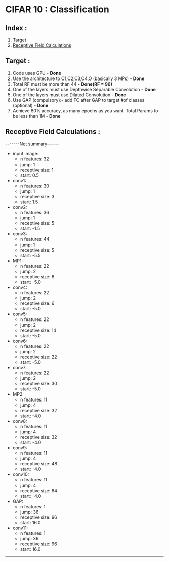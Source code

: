# CIFAR 10 : Classification

## Index :  
1. [Target](#target)  
2. [Receptive Field Calculations](#receptivefieldcalculations)


## Target :  
1. Code uses GPU - **Done**  
2. Use the architecture to C1,C2,C3,C4,O (basically 3 MPs) - **Done**  
3. Total RF must be more than 44 - **Done(RF = 96)**  
4. One of the layers must use Depthwise Separable Convolution - **Done**  
5. One of the layers must use Dilated Convolution  - **Done**  
6. Use GAP (compulsory):- add FC after GAP to target #of classes (optional) - **Done**  
7. Achieve 80% accuracy, as many epochs as you want. Total Params to be less than 1M - **Done**   

## Receptive Field Calculations :

-------Net summary------   
* input image:     
	+ n features: 32   
	+ jump: 1    
	+ receptive size: 1    
	+ start: 0.5    
* conv1:   
	+ n features: 30    
	+ jump: 1    
	+ receptive size: 3    
	+ start: 1.5    
* conv2:   
	+ n features: 36    
	+ jump: 1    
	+ receptive size: 5    
	+ start: -1.5    
* conv3:   
	+ n features: 44    
	+ jump: 1    
	+ receptive size: 5    
	+ start: -5.5    
* MP1:   
	+ n features: 22    
	+ jump: 2    
	+ receptive size: 6    
	+ start: -5.0    
* conv4:   
	+ n features: 22    
	+ jump: 2    
	+ receptive size: 6    
	+ start: -5.0    
* conv5:
	+ n features: 22    
	+ jump: 2    
	+ receptive size: 14    
	+ start: -5.0    
* conv6:   
	+ n features: 22    
	+ jump: 2    
	+ receptive size: 22    
	+ start: -5.0    
* conv7:   
	+ n features: 22    
	+ jump: 2    
	+ receptive size: 30    
	+ start: -5.0    
* MP2:   
	+ n features: 11    
	+ jump: 4    
	+ receptive size: 32    
	+ start: -4.0    
* conv8:   
	+ n features: 11    
	+ jump: 4    
	+ receptive size: 32    
	+ start: -4.0    
* conv9:   
	+ n features: 11    
	+ jump: 4    
	+ receptive size: 48    
	+ start: -4.0    
* conv10:   
	+ n features: 11    
	+ jump: 4    
	+ receptive size: 64    
	+ start: -4.0    
* GAP:   
	+ n features: 1    
	+ jump: 36    
	+ receptive size: 96    
	+ start: 16.0    
* conv11:   
	+ n features: 1    
	+ jump: 36    
	+ receptive size: 96    
	+ start: 16.0    

------------------------   
